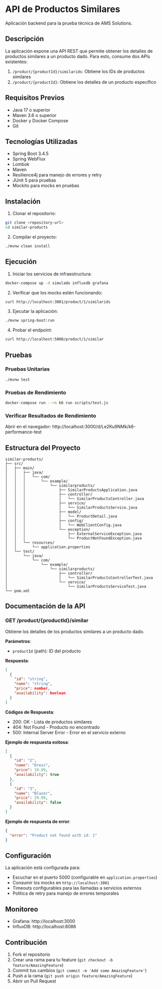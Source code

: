 # API de Productos Similares

Aplicación backend para la prueba técnica de AMS Solutions.

## Descripción

La aplicación expone una API REST que permite obtener los detalles de productos similares a un producto dado. Para esto, consume dos APIs existentes:

1. `/product/{productId}/similarids`: Obtiene los IDs de productos similares
2. `/product/{productId}`: Obtiene los detalles de un producto específico

## Requisitos Previos

- Java 17 o superior
- Maven 3.6 o superior
- Docker y Docker Compose
- Git

## Tecnologías Utilizadas

- Spring Boot 3.4.5
- Spring WebFlux
- Lombok
- Maven
- Resilience4j para manejo de errores y retry
- JUnit 5 para pruebas
- Mockito para mocks en pruebas

## Instalación

1. Clonar el repositorio:

```bash
git clone <repository-url>
cd similar-products
```

2. Compilar el proyecto:

```bash
./mvnw clean install
```

## Ejecución

1. Iniciar los servicios de infraestructura:

```bash
docker-compose up -d simulado influxdb grafana
```

2. Verificar que los mocks estén funcionando:

```bash
curl http://localhost:3001/product/1/similarids
```

3. Ejecutar la aplicación:

```bash
./mvnw spring-boot:run
```

4. Probar el endpoint:

```bash
curl http://localhost:5000/product/1/similar
```

## Pruebas

### Pruebas Unitarias

```bash
./mvnw test
```

### Pruebas de Rendimiento

```bash
docker-compose run --rm k6 run scripts/test.js
```

### Verificar Resultados de Rendimiento

Abrir en el navegador: http://localhost:3000/d/Le2Ku9NMk/k6-performance-test

## Estructura del Proyecto

```
similar-products/
├── src/
│   ├── main/
│   │   ├── java/
│   │   │   └── com/
│   │   │       └── example/
│   │   │           └── similarproducts/
│   │   │               ├── SimilarProductsApplication.java
│   │   │               ├── controller/
│   │   │               │   └── SimilarProductsController.java
│   │   │               ├── service/
│   │   │               │   └── SimilarProductsService.java
│   │   │               ├── model/
│   │   │               │   └── ProductDetail.java
│   │   │               ├── config/
│   │   │               │   └── WebClientConfig.java
│   │   │               └── exception/
│   │   │                   ├── ExternalServiceException.java
│   │   │                   └── ProductNotFoundException.java
│   │   └── resources/
│   │       └── application.properties
│   └── test/
│       └── java/
│           └── com/
│               └── example/
│                   └── similarproducts/
│                       ├── controller/
│                       │   └── SimilarProductsControllerTest.java
│                       └── service/
│                           └── SimilarProductsServiceTest.java
└── pom.xml
```

## Documentación de la API

### GET /product/{productId}/similar

Obtiene los detalles de los productos similares a un producto dado.

**Parámetros**:

- `productId` (path): ID del producto

**Respuesta**:

```json
[
  {
    "id": "string",
    "name": "string",
    "price": number,
    "availability": boolean
  }
]
```

**Códigos de Respuesta**:

- 200: OK - Lista de productos similares
- 404: Not Found - Producto no encontrado
- 500: Internal Server Error - Error en el servicio externo

**Ejemplo de respuesta exitosa**:

```json
[
  {
    "id": "2",
    "name": "Dress",
    "price": 19.99,
    "availability": true
  },
  {
    "id": "3",
    "name": "Blazer",
    "price": 29.99,
    "availability": false
  }
]
```

**Ejemplo de respuesta de error**:

```json
{
  "error": "Product not found with id: 1"
}
```

## Configuración

La aplicación está configurada para:

- Escuchar en el puerto 5000 (configurable en `application.properties`)
- Consumir los mocks en `http://localhost:3001`
- Timeouts configurables para las llamadas a servicios externos
- Política de retry para manejo de errores temporales

## Monitoreo

- Grafana: http://localhost:3000
- InfluxDB: http://localhost:8086

## Contribución

1. Fork el repositorio
2. Crear una rama para tu feature (`git checkout -b feature/AmazingFeature`)
3. Commit tus cambios (`git commit -m 'Add some AmazingFeature'`)
4. Push a la rama (`git push origin feature/AmazingFeature`)
5. Abrir un Pull Request
